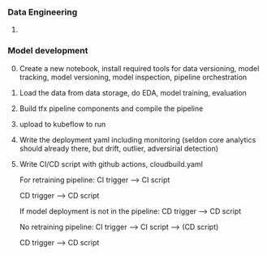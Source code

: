 
### Data Engineering

1. 


### Model development

0. Create a new notebook, install required tools for data versioning, model tracking, model versioning, model inspection, pipeline orchestration

1. Load the data from data storage, do EDA, model training, evaluation

2. Build tfx pipeline components and compile the pipeline

3. upload to kubeflow to run

4. Write the deployment yaml including monitoring (seldon core analytics should already there, but drift, outlier, adversirial detection)

5. Write CI/CD script with github actions, cloudbuild.yaml

    For retraining pipeline:
    CI trigger --> CI script 

    CD trigger --> CD script

    If model deployment is not in the pipeline:
    CD trigger --> CD script
    
    No retraining pipeline:
    CI trigger --> CI script --> (CD script)
    
    CD trigger --> CD script

